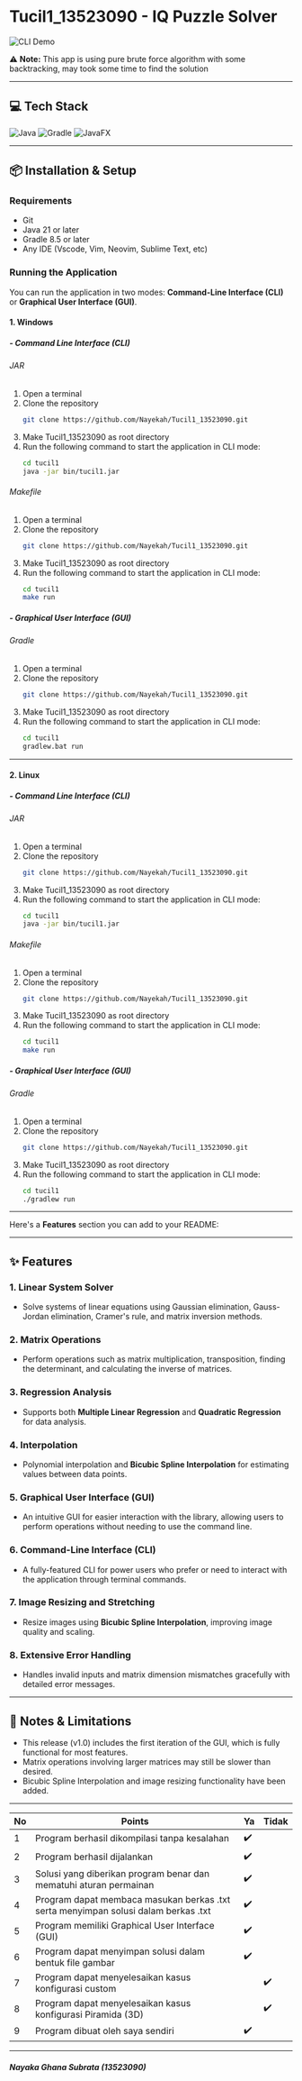 # Tucil1_13523090 - IQ Puzzle Solver

![CLI Demo](https://i.pinimg.com/originals/1c/ec/60/1cec60b076ed3e42a0a253548370a353.gif)


⚠️ **Note:** This app is using pure brute force algorithm with some backtracking, may took some time to find the solution

---
## 💻 Tech Stack
![Java](https://img.shields.io/badge/java-%23ED8B00.svg?style=for-the-badge&logo=openjdk&logoColor=white) ![Gradle](https://img.shields.io/badge/Gradle-02303A.svg?style=for-the-badge&logo=Gradle&logoColor=white) ![JavaFX](https://img.shields.io/badge/JavaFX-%23007396.svg?style=for-the-badge&logo=java&logoColor=white)

---

## 📦 Installation & Setup

### Requirements
- Git
- Java 21 or later
- Gradle 8.5 or later
- Any IDE (Vscode, Vim, Neovim, Sublime Text, etc)

### Running the Application

You can run the application in two modes: **Command-Line Interface (CLI)** or **Graphical User Interface (GUI)**.

#### **1. Windows**
##### **- Command Line Interface (CLI)**
###### JAR
1. Open a terminal
2. Clone the repository
      ```bash
   git clone https://github.com/Nayekah/Tucil1_13523090.git
   ```
3. Make Tucil1_13523090 as root directory
4. Run the following command to start the application in CLI mode:
   ```bash
   cd tucil1
   java -jar bin/tucil1.jar
   ```

###### Makefile
1. Open a terminal
2. Clone the repository
      ```bash
   git clone https://github.com/Nayekah/Tucil1_13523090.git
   ```
3. Make Tucil1_13523090 as root directory
4. Run the following command to start the application in CLI mode:
   ```bash
   cd tucil1
   make run
   ```

##### **- Graphical User Interface (GUI)**
###### Gradle
1. Open a terminal
2. Clone the repository
      ```bash
   git clone https://github.com/Nayekah/Tucil1_13523090.git
   ```
3. Make Tucil1_13523090 as root directory
4. Run the following command to start the application in CLI mode:
   ```bash
   cd tucil1
   gradlew.bat run
   ```
---

#### **2. Linux**
##### **- Command Line Interface (CLI)**
###### JAR
1. Open a terminal
2. Clone the repository
      ```bash
   git clone https://github.com/Nayekah/Tucil1_13523090.git
   ```
3. Make Tucil1_13523090 as root directory
4. Run the following command to start the application in CLI mode:
   ```bash
   cd tucil1
   java -jar bin/tucil1.jar
   ```

###### Makefile
1. Open a terminal
2. Clone the repository
      ```bash
   git clone https://github.com/Nayekah/Tucil1_13523090.git
   ```
3. Make Tucil1_13523090 as root directory
4. Run the following command to start the application in CLI mode:
   ```bash
   cd tucil1
   make run
   ```

##### **- Graphical User Interface (GUI)**
###### Gradle
1. Open a terminal
2. Clone the repository
      ```bash
   git clone https://github.com/Nayekah/Tucil1_13523090.git
   ```
3. Make Tucil1_13523090 as root directory
4. Run the following command to start the application in CLI mode:
   ```bash
   cd tucil1
   ./gradlew run
   ```
---

Here's a **Features** section you can add to your README:

---

## ✨ Features

### 1. **Linear System Solver**
   - Solve systems of linear equations using Gaussian elimination, Gauss-Jordan elimination, Cramer's rule, and matrix inversion methods.

### 2. **Matrix Operations**
   - Perform operations such as matrix multiplication, transposition, finding the determinant, and calculating the inverse of matrices.

### 3. **Regression Analysis**
   - Supports both **Multiple Linear Regression** and **Quadratic Regression** for data analysis.

### 4. **Interpolation**
   - Polynomial interpolation and **Bicubic Spline Interpolation** for estimating values between data points.

### 5. **Graphical User Interface (GUI)**
   - An intuitive GUI for easier interaction with the library, allowing users to perform operations without needing to use the command line.

### 6. **Command-Line Interface (CLI)**
   - A fully-featured CLI for power users who prefer or need to interact with the application through terminal commands.

### 7. **Image Resizing and Stretching**
   - Resize images using **Bicubic Spline Interpolation**, improving image quality and scaling.

### 8. **Extensive Error Handling**
   - Handles invalid inputs and matrix dimension mismatches gracefully with detailed error messages.

---


## 📝 Notes & Limitations
- This release (v1.0) includes the first iteration of the GUI, which is fully functional for most features.
- Matrix operations involving larger matrices may still be slower than desired.
- Bicubic Spline Interpolation and image resizing functionality have been added.
  
---
| No | Points | Ya | Tidak |
| --- | --- | --- | --- |
| 1 | Program berhasil dikompilasi tanpa kesalahan | ✔️ | |
| 2 | Program berhasil dijalankan | ✔️ | |
| 3 | Solusi yang diberikan program benar dan mematuhi aturan permainan | ✔️ | |
| 4 | Program dapat membaca masukan berkas .txt serta menyimpan solusi dalam berkas .txt| ✔️ | |
| 5 | Program memiliki Graphical User Interface (GUI) | ✔️ | |
| 6 | Program dapat menyimpan solusi dalam bentuk file gambar | ✔️ | |
| 7 | Program dapat menyelesaikan kasus konfigurasi custom | | ✔️ |
| 8 | Program dapat menyelesaikan kasus konfigurasi Piramida (3D) | | ✔️ |
| 9 | Program dibuat oleh saya sendiri | ✔️ | |

___
##### Nayaka Ghana Subrata (13523090)
